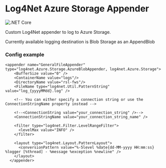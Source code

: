 # Log4Net Azure Storage Appender

![.NET Core](https://github.com/VytenisJ/log4net.Azure.Storage/workflows/.NET%20Core/badge.svg)

Custom Log4Net appender to log to Azure Storage.

Currently available logging destination is Blob Storage as an AppendBlob

### Config example

```
<appender name="GeneralFileAppender" type="log4net.Azure.Storage.AzureBlobAppender, log4net.Azure.Storage">
    <BufferSize value="0" />
    <ContainerName value="logs"/>
    <DirectoryName value="rsl-fws"/>
    <FileName type="log4net.Util.PatternString" value="log_{yyyyMMdd}.log" />

    <!-- You can either specify a connection string or use the ConnectionStringName property instead -->
    
    <!--<ConnectionString value="your_connection_string" />-->
    <ConnectionStringName value="your_connection_string_name" />

    <filter type="log4net.Filter.LevelRangeFilter">
      <levelMax value="INFO" />
    </filter>

    <layout type="log4net.Layout.PatternLayout">
      <conversionPattern value="%-5level %date{dd-MM-yyyy HH:mm:ss} %logger [%thread] - %message %exception %newline" />
    </layout>
  </appender>
  ```